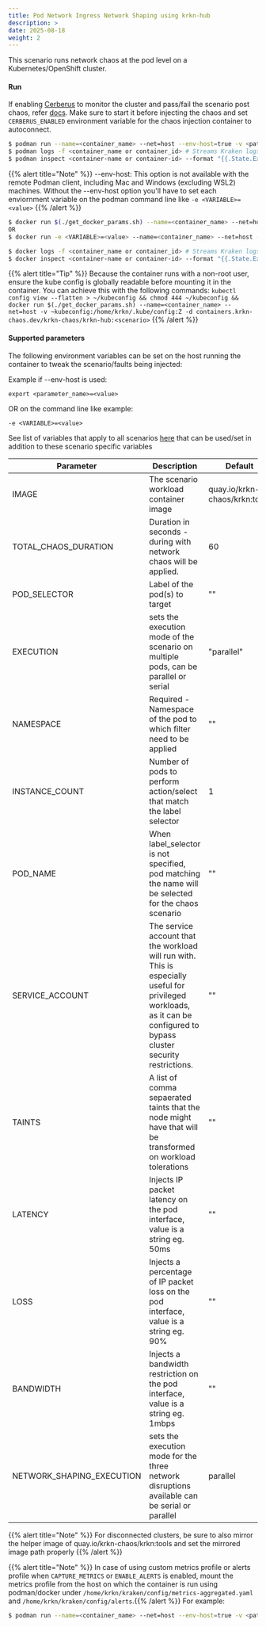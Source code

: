 ```yaml
---
title: Pod Network Ingress Network Shaping using krkn-hub
description: >
date: 2025-08-18
weight: 2
---
```

This scenario runs network chaos at the pod level on a Kubernetes/OpenShift cluster.

#### Run

If enabling [Cerberus](/docs/cerberus/) to monitor the cluster and pass/fail the scenario post chaos, refer [docs](/docs/cerberus/). Make sure to start it before injecting the chaos and set `CERBERUS_ENABLED` environment variable for the chaos injection container to autoconnect.

```bash
$ podman run --name=<container_name> --net=host --env-host=true -v <path-to-kube-config>:/home/krkn/.kube/config:Z -d containers.krkn-chaos.dev/krkn-chaos/krkn-hub:pod-ingress-shaping
$ podman logs -f <container_name or container_id> # Streams Kraken logs
$ podman inspect <container-name or container-id> --format "{{.State.ExitCode}}" # Outputs exit code which can considered as pass/fail for the scenario
```
{{% alert title="Note" %}} --env-host: This option is not available with the remote Podman client, including Mac and Windows (excluding WSL2) machines. 
Without the --env-host option you'll have to set each enviornment variable on the podman command line like  `-e <VARIABLE>=<value>`
{{% /alert %}}


```bash
$ docker run $(./get_docker_params.sh) --name=<container_name> --net=host -v <path-to-kube-config>:/home/krkn/.kube/config:Z -d containers.krkn-chaos.dev/krkn-chaos/krkn-hub:pod-ingress-shaping
OR 
$ docker run -e <VARIABLE>=<value> --name=<container_name> --net=host -v <path-to-kube-config>:/home/krkn/.kube/config:Z -d containers.krkn-chaos.dev/krkn-chaos/krkn-hub:pod-ingress-shaping

$ docker logs -f <container_name or container_id> # Streams Kraken logs
$ docker inspect <container-name or container-id> --format "{{.State.ExitCode}}" # Outputs exit code which can considered as pass/fail for the scenario
```

{{% alert title="Tip" %}} Because the container runs with a non-root user, ensure the kube config is globally readable before mounting it in the container. You can achieve this with the following commands:
```kubectl config view --flatten > ~/kubeconfig && chmod 444 ~/kubeconfig && docker run $(./get_docker_params.sh) --name=<container_name> --net=host -v ~kubeconfig:/home/krkn/.kube/config:Z -d containers.krkn-chaos.dev/krkn-chaos/krkn-hub:<scenario>``` {{% /alert %}}
#### Supported parameters

The following environment variables can be set on the host running the container to tweak the scenario/faults being injected:

Example if --env-host is used:
```
export <parameter_name>=<value>
```
OR on the command line like example: 

```
-e <VARIABLE>=<value> 
```
See list of variables that apply to all scenarios [here](/docs/scenarios/all-scenario-env.md) that can be used/set in addition to these scenario specific variables


| Parameter               | Description                                                           | Default
----------------------- | -----------------------------------------------------------------     | ------------------------------------ |
| IMAGE         | The scenario workload container image | quay.io/krkn-chaos/krkn:tools | 
| TOTAL_CHAOS_DURATION | Duration in seconds - during with network chaos will be applied. | 60 |
| POD_SELECTOR  | Label of the pod(s) to target | "" |
| EXECUTION            | sets the execution mode of the scenario on multiple pods, can be parallel or serial                                              | "parallel"                        |
| NAMESPACE               | Required - Namespace of the pod to which filter need to be applied    | ""                                     |
| INSTANCE_COUNT          | Number of pods to perform action/select that match the label selector | 1 |
| POD_NAME                | When label_selector is not specified, pod matching the name will be selected for the chaos scenario | "" |
| SERVICE_ACCOUNT | The service account that the workload will run with. This is especially useful for privileged workloads, as it can be configured to bypass cluster security restrictions.| "" |
| TAINTS | A list of comma sepaerated taints that the node might have that will be transformed on workload tolerations | "" |
| LATENCY | Injects IP packet latency on the pod interface,  value is a string eg. 50ms| "" |
| LOSS | Injects a percentage of IP packet loss on the pod interface, value is a string eg. 90% | "" |
| BANDWIDTH | Injects a bandwidth restriction on the pod interface, value is a string eg. 1mbps | "" |
| NETWORK_SHAPING_EXECUTION | sets the execution mode for the three network disruptions available can be serial or parallel | parallel |



{{% alert title="Note" %}} For disconnected clusters, be sure to also mirror the helper image of quay.io/krkn-chaos/krkn:tools and set the mirrored image path properly  {{% /alert %}}



{{% alert title="Note" %}} In case of using custom metrics profile or alerts profile when `CAPTURE_METRICS` or `ENABLE_ALERTS` is enabled, mount the metrics profile from the host on which the container is run using podman/docker under `/home/krkn/kraken/config/metrics-aggregated.yaml` and `/home/krkn/kraken/config/alerts`.{{% /alert %}}
 For example:
```bash
$ podman run --name=<container_name> --net=host --env-host=true -v <path-to-custom-metrics-profile>:/home/krkn/kraken/config/metrics-aggregated.yaml -v <path-to-custom-alerts-profile>:/home/krkn/kraken/config/alerts -v <path-to-kube-config>:/home/krkn/.kube/config:Z -d containers.krkn-chaos.dev/krkn-chaos/krkn-hub:pod-ingress-shaping
```